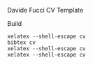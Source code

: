 Davide Fucci CV Template


Build  
``` 
xelatex --shell-escape cv
bibtex cv
xelatex --shell-escape cv
xelatex --shell-escape cv 
```
